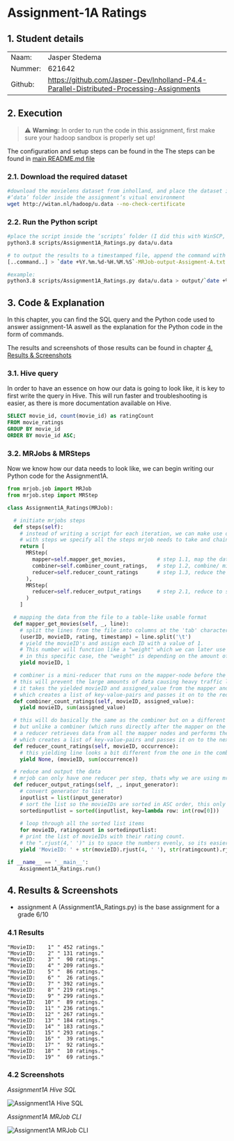 # **Assignment-1A Ratings**

## <a name="1."></a>**1. Student details**

|        |                                                                                          |
|:-------|:-----------------------------------------------------------------------------------------|
|Naam:   |Jasper Stedema                                                                            |
|Nummer: |621642                                                                                    |
|Github: |<https://github.com/Jasper-Dev/Inholland-P4.4-Parallel-Distributed-Processing-Assignments>|

## <a name="2."></a>**2. Execution**

> :warning: **Warning:** In order to run the code in this assignment, first make sure your hadoop sandbox is properly set up!

The configuration and setup steps can be found in the The steps can be found in [main README.md file](<../Assignment-1#2-prerequisites>)

### <a name="2.1."></a>**2.1. Download the required dataset**

```bash
#download the movielens dataset from inholland, and place the dataset in the 
#‘data’ folder inside the assignment’s vitual environment
wget http://witan.nl/hadoop/u.data --no-check-certificate
```

### <a name="2.2."></a>**2.2. Run the Python script**

```bash
#place the script inside the ‘scripts’ folder (I did this with WinSCP, but you are free to do it your own way) and run the python script
python3.8 scripts/Assignment1A_Ratings.py data/u.data

# to output the results to a timestamped file, append the command with the following line:
[..command..] > `date +%Y.%m.%d-%H.%M.%S`-MRJob-output-Assigment-A.txt

#example:
python3.8 scripts/Assignment1A_Ratings.py data/u.data > output/`date +%Y.%m.%d-%H.%M.%S`-MRJob-output-Assigment-A.txt
```

## <a name="3."></a>**3. Code & Explanation**

In this chapter, you can find the SQL query and the Python code used to answer assignment-1A aswell as the explanation for the Python code in the form of commands.

The results and screenshots of those results can be found in chapter [4. Results & Screenshots](#4.)

### <a name="3.1."></a>**3.1. Hive query**

In order to have an essence on how our data is going to look like,
it is key to first write the query in Hive. This will run faster and troubleshooting is easier,
as there is more documentation available on Hive.

```sql
SELECT movie_id, count(movie_id) as ratingCount
FROM movie_ratings
GROUP BY movie_id
ORDER BY movie_id ASC;
```

### <a name="3.2."></a>**3.2. MRJobs & MRSteps**

Now we know how our data needs to look like, we can begin writing our Python code for the Assignment1A.

```python
from mrjob.job import MRJob
from mrjob.step import MRStep

class Assignment1A_Ratings(MRJob):
```

```python
  # initiate mrjobs steps
  def steps(self):
    # instead of writing a script for each iteration, we can make use of steps.
    # with steps we specify all the steps mrjob needs to take and chain them together
    return [
      MRStep(
        mapper=self.mapper_get_movies,          # step 1.1, map the data
        combiner=self.combiner_count_ratings,   # step 1.2, combine/ mini-reduce the data
        reducer=self.reducer_count_ratings      # step 1.3, reduce the data
      ),
      MRStep( 
        reducer=self.reducer_output_ratings     # step 2.1, reduce to show the workings of multi-step jobs
      ) 
    ]
```

```python
  # mapping the data from the file to a table-like usable format
  def mapper_get_movies(self, _, line):
    # split the lines from the file into columns at the 'tab' character and assign a header to the columns 
    (userID, movieID, rating, timestamp) = line.split('\t')
    # yield the movieID's and assign each ID with a value of 1. 
    # This number will function like a "weight" which we can later use to count and evaluate the movieID's,
    # in this specific case, the "weight" is depending on the amount of ratings per row, which is 1.
    yield movieID, 1
```

```python
  # combiner is a mini-reducer that runs on the mapper-node before the data is being send over the network,
  # this will prevent the large amounts of data causing heavy traffic load or congestion (more effecive in larger datasets)
  # it takes the yielded movieID and assigned_value from the mapper and sums the assigned_values up for each reccuring movieID
  # which creates a list of key-value-pairs and passes it on to the reducer
  def combiner_count_ratings(self, movieID, assigned_value):
    yield movieID, sum(assigned_value)
```

```python
  # this will do basically the same as the combiner but on a different level
  # but unlike a combiner (which runs directly after the mapper on the same node before the data is being send over the network),
  # a reducer retrieves data from all the mapper nodes and performs the same actions as the combiner, so sum up all the assigned_values for the reccuring movieIDs within the list.
  # which creates a list of key-value-pairs and passes it on to the next step
  def reducer_count_ratings(self, movieID, occurrence):
    # this yielding line looks a bit different from the one in the combiner, as we need to send the key-value-pair list to the next step, rather than to the next part of a step.
    yield None, (movieID, sum(occurrence))
```

```python
  # reduce and output the data
  # mrjob can only have one reducer per step, thats why we are using mrstep to create multi-step jobs
  def reducer_output_ratings(self, _, input_generator):
    # convert generator to list
    inputlist = list(input_generator)
    # sort the list so the movieIDs are sorted in ASC order, this only works when the ID is cast to int, otherwise you're in for a whole bunch of shenanigans 😅
    sortedinputlist = sorted(inputlist, key=lambda row: int(row[0]))
      
    # loop through all the sorted list items
    for movieID, ratingcount in sortedinputlist:
    # print the list of movieIDs with their rating count.
    # the ".rjust(4,' ')" is to space the numbers evenly, so its easier to read.
    yield 'MovieID: ' + str(movieID).rjust(4, ' '), str(ratingcount).rjust(4, ' ') + ' ratings.'
```

```python
if __name__ == '__main__':
    Assignment1A_Ratings.run()
```

## <a name="4."></a>**4. Results & Screenshots**

- assignment A (Assignment1A_Ratings.py) is the base assignment for a grade 6/10

### <a name="4.1."></a>**4.1 Results**

```Text
"MovieID:    1" " 452 ratings."
"MovieID:    2" " 131 ratings."
"MovieID:    3" "  90 ratings."
"MovieID:    4" " 209 ratings."
"MovieID:    5" "  86 ratings."
"MovieID:    6" "  26 ratings."
"MovieID:    7" " 392 ratings."
"MovieID:    8" " 219 ratings."
"MovieID:    9" " 299 ratings."
"MovieID:   10" "  89 ratings."
"MovieID:   11" " 236 ratings."
"MovieID:   12" " 267 ratings."
"MovieID:   13" " 184 ratings."
"MovieID:   14" " 183 ratings."
"MovieID:   15" " 293 ratings."
"MovieID:   16" "  39 ratings."
"MovieID:   17" "  92 ratings."
"MovieID:   18" "  10 ratings."
"MovieID:   19" "  69 ratings."
```

### <a name="4.2."></a>**4.2 Screenshots**

_Assignment1A Hive SQL_

![Assignment1A Hive SQL](Screenshots/Assignment1A_HIVE.png "Assignment1A Hive SQL")

_Assignment1A MRJob CLI_

![Assignment1A MRJob CLI](Screenshots/Assignment1A_MRJOB_CLI.png "Assignment1A MRJob CLI")
